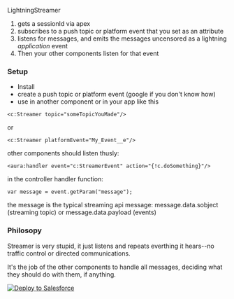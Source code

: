 LightningStreamer

1. gets a sessionId via apex
2. subscribes to a push topic or platform event that you set as an attribute
3. listens for messages, and emits the messages uncensored as a lightning *application* event
4. Then your other components listen for that event

### Setup

* Install
* create a push topic or platform event (google if you don't know how)
* use in another component or in your app like this

```
<c:Streamer topic="someTopicYouMade"/>
```

or

```
<c:Streamer platformEvent="My_Event__e"/>
```

other components should listen thusly:

```
<aura:handler event="c:StreamerEvent" action="{!c.doSomething}"/>
```
in the controller handler function:

```
var message = event.getParam("message");
```

the message is the typical streaming api message: message.data.sobject (streaming topic) or message.data.payload (events)


### Philosopy
Streamer is very stupid, it just listens and repeats everthing it hears--no traffic control or directed communications.

It's the job of the other components to handle all messages, deciding what they should do with them, if anything.

<a href="https://githubsfdeploy.herokuapp.com?owner=mshanemc&repo=LightningStreamer">
  <img alt="Deploy to Salesforce"
       src="https://raw.githubusercontent.com/afawcett/githubsfdeploy/master/deploy.png"/>
</a>